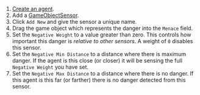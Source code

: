 1. [Create an agent](../CreateAnAgent).
2. Add a [GameObjectSensor](../../Reference/MonoBehaviours/Sensing/GameObjectSensor).
3. Click `Add New` and give the sensor a unique name.
4. Drag the game object which represents the danger into the `Menace` field.
5. Set the `Negative Weight` to a value greater than zero. This controls how important this danger is _relative to other sensors_. A weight of `0` disables this sensor.
6. Set the `Negative Min Distance` to a distance where there is maximum danger. If the agent is this close (or closer) it will be sensing the full `Negative Weight` you have set.
7. Set the `Negative Max Distance` to a distance where there is no danger. If this agent is this far (or farther) there is no danger detected from this sensor.